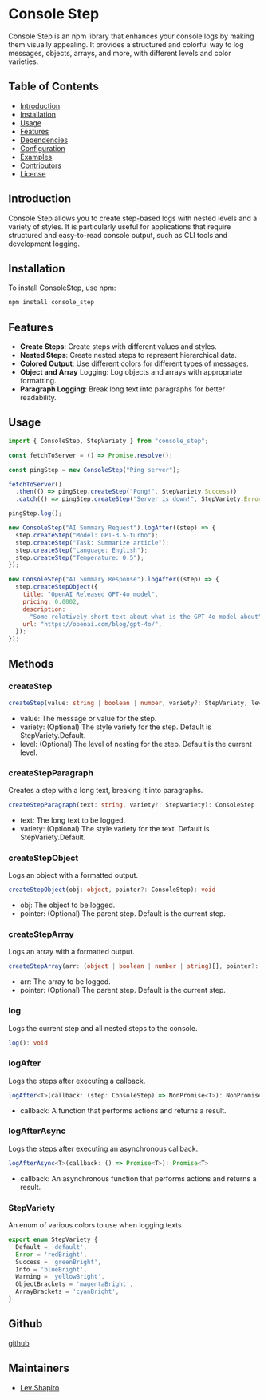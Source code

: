 # Console Step

Console Step is an npm library that enhances your console logs by making them visually appealing. It provides a structured and colorful way to log messages, objects, arrays, and more, with different levels and color varieties.

## Table of Contents

- [Introduction](#introduction)
- [Installation](#installation)
- [Usage](#usage)
- [Features](#features)
- [Dependencies](#dependencies)
- [Configuration](#configuration)
- [Examples](#examples)
- [Contributors](#contributors)
- [License](#license)

## Introduction

Console Step allows you to create step-based logs with nested levels and a variety of styles. It is particularly useful for applications that require structured and easy-to-read console output, such as CLI tools and development logging.

## Installation

To install ConsoleStep, use npm:

```bash
npm install console_step
```

## Features

- **Create Steps**: Create steps with different values and styles.
- **Nested Steps**: Create nested steps to represent hierarchical data.
- **Colored Output**: Use different colors for different types of messages.
- **Object and Array** Logging: Log objects and arrays with appropriate formatting.
- **Paragraph Logging**: Break long text into paragraphs for better readability.

## Usage

```javascript
import { ConsoleStep, StepVariety } from "console_step";

const fetchToServer = () => Promise.resolve();

const pingStep = new ConsoleStep("Ping server");

fetchToServer()
  .then(() => pingStep.createStep("Pong!", StepVariety.Success))
  .catch(() => pingStep.createStep("Server is down!", StepVariety.Error));

pingStep.log();

new ConsoleStep("AI Summary Request").logAfter((step) => {
  step.createStep("Model: GPT-3.5-turbo");
  step.createStep("Task: Summarize article");
  step.createStep("Language: English");
  step.createStep("Temperature: 0.5");
});

new ConsoleStep("AI Summary Response").logAfter((step) => {
  step.createStepObject({
    title: "OpenAI Released GPT-4o model",
    pricing: 0.0002,
    description:
      "Some relatively short text about what is the GPT-4o model about",
    url: "https://openai.com/blog/gpt-4o/",
  });
});
```

## Methods

### createStep

```typescript
createStep(value: string | boolean | number, variety?: StepVariety, level?: number): ConsoleStep
```
- value: The message or value for the step.
- variety: (Optional) The style variety for the step. Default is StepVariety.Default.
- level: (Optional) The level of nesting for the step. Default is the current level.

### createStepParagraph
Creates a step with a long text, breaking it into paragraphs.

```typescript
createStepParagraph(text: string, variety?: StepVariety): ConsoleStep
```
- text: The long text to be logged.
- variety: (Optional) The style variety for the text. Default is StepVariety.Default.

### createStepObject
Logs an object with a formatted output.

```typescript
createStepObject(obj: object, pointer?: ConsoleStep): void
```
- obj: The object to be logged.
- pointer: (Optional) The parent step. Default is the current step.

### createStepArray
Logs an array with a formatted output.

```typescript
createStepArray(arr: (object | boolean | number | string)[], pointer?: ConsoleStep): void
```
- arr: The array to be logged.
- pointer: (Optional) The parent step. Default is the current step.

### log
Logs the current step and all nested steps to the console.

```typescript
log(): void
```

### logAfter
Logs the steps after executing a callback.

```typescript
logAfter<T>(callback: (step: ConsoleStep) => NonPromise<T>): NonPromise<T>
```
- callback: A function that performs actions and returns a result.

### logAfterAsync
Logs the steps after executing an asynchronous callback.

```typescript
logAfterAsync<T>(callback: () => Promise<T>): Promise<T>
```
- callback: An asynchronous function that performs actions and returns a result.

### StepVariety
An enum of various colors to use when logging texts
```typescript
export enum StepVariety {
  Default = 'default',
  Error = 'redBright',
  Success = 'greenBright',
  Info = 'blueBright',
  Warning = 'yellowBright',
  ObjectBrackets = 'magentaBright',
  ArrayBrackets = 'cyanBright',
}
```

## Github
[github](https://github.com/Lev-Shapiro/console_step)

## Maintainers

- [Lev Shapiro](https://github.com/Lev-Shapiro)